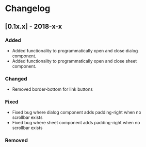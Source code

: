 # Changelog

## [0.1x.x] - 2018-x-x

### Added

- Added functionality to programmatically open and close dialog component.
- Added functionality to programmatically open and close sheet component.

### Changed

- Removed border-bottom for link buttons

### Fixed

- Fixed bug where dialog component adds padding-right when no scrollbar exists
- Fixed bug where sheet component adds padding-right when no scrollbar exists

### Removed
